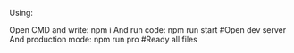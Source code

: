 Using:

Open CMD and write: npm i
And run code: npm run start #Open dev server
And production mode: npm run pro #Ready all files
